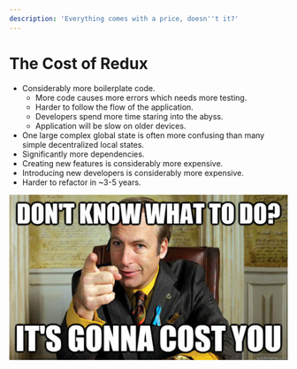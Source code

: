 ```yaml
---
description: 'Everything comes with a price, doesn''t it?'
---
```


# The Cost of Redux

* Considerably more boilerplate code.
  * More code causes more errors which needs more testing.
  * Harder to follow the flow of the application.
  * Developers spend more time staring into the abyss.
  * Application will be slow on older devices.
* One large complex global state is often more confusing than many simple decentralized local states.
* Significantly more dependencies.
* Creating new features is considerably more expensive.
* Introducing new developers is considerably more expensive.
* Harder to refactor in ~3-5 years.

![](.gitbook/assets/image.png)



